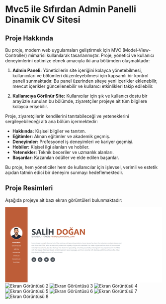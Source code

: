 # Mvc5 ile Sıfırdan Admin Panelli Dinamik CV Sitesi

## Proje Hakkında

Bu proje, modern web uygulamaları geliştirmek için MVC (Model-View-Controller) mimarisi kullanılarak tasarlanmıştır. Proje, yönetici ve kullanıcı deneyimlerini optimize etmek amacıyla iki ana bölümden oluşmaktadır:

1. **Admin Paneli:** Yöneticilerin site içeriğini kolayca yönetebilmesi, kullanıcıları ve bölümleri düzenleyebilmesi için kapsamlı bir kontrol paneli sunmaktadır. Bu panel üzerinden siteye yeni içerikler eklenebilir, mevcut içerikler güncellenebilir ve kullanıcı etkinlikleri takip edilebilir.

2. **Kullanıcıya Görünür Site:** Kullanıcılar için şık ve kullanıcı dostu bir arayüzle sunulan bu bölümde, ziyaretçiler projeye ait tüm bilgilere kolayca erişebilir. 

Proje, ziyaretçilerin kendilerini tanıtabileceği ve yeteneklerini sergileyebileceği altı ana bölüm içermektedir:
- **Hakkında:** Kişisel bilgiler ve tanıtım.
- **Eğitimler:** Alınan eğitimler ve akademik geçmiş.
- **Deneyimler:** Profesyonel iş deneyimleri ve kariyer geçmişi.
- **Hobiler:** Kişisel ilgi alanları ve hobiler.
- **Yetenekler:** Teknik beceriler ve uzmanlık alanları.
- **Başarılar:** Kazanılan ödüller ve elde edilen başarılar.

Bu proje, hem yöneticiler hem de kullanıcılar için işlevsel, verimli ve estetik açıdan tatmin edici bir deneyim sunmayı hedeflemektedir.

## Proje Resimleri
Aşağıda projeye ait bazı ekran görüntüleri bulunmaktadır:

![Ekran Görüntüsü 1](CVSiteWithMVC/ProjectPictures/pic1.png)
![Ekran Görüntüsü 2](resim2-url)
![Ekran Görüntüsü 3](resim3-url)
![Ekran Görüntüsü 4](resim1-url)
![Ekran Görüntüsü 5](resim2-url)
![Ekran Görüntüsü 6](resim3-url)
![Ekran Görüntüsü 7](resim1-url)
![Ekran Görüntüsü 8](resim2-url)
